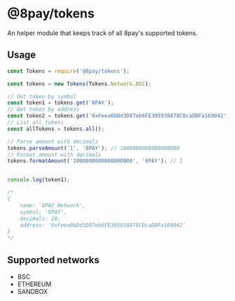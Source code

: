 # @8pay/tokens

An helper module that keeps track of all 8pay's supported tokens.

## Usage

```js
const Tokens = require('@8pay/tokens');

const tokens = new Tokens(Tokens.Network.BSC);

// Get token by symbol
const token1 = tokens.get('8PAY');
// Get token by address
const token2 = tokens.get('0xFeea0bDd3D07eb6FE305938878C0caDBFa169042');
// List all tokens
const allTokens = tokens.all();

// Parse amount with decimals
tokens.parseAmount('1', '8PAY'); // 1000000000000000000
// Format amount with decimals
tokens.formatAmount('1000000000000000000', '8PAY'); // 1


console.log(token1);

/*
{
    name: '8PAY Network',
    symbol: '8PAY',
    decimals: 18,
    address: '0xFeea0bDd3D07eb6FE305938878C0caDBFa169042'
}
*/
```

## Supported networks

* BSC
* ETHEREUM
* SANDBOX
